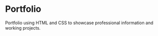 # Portfolio

Portfolio using HTML and CSS to showcase professional information and working projects.
